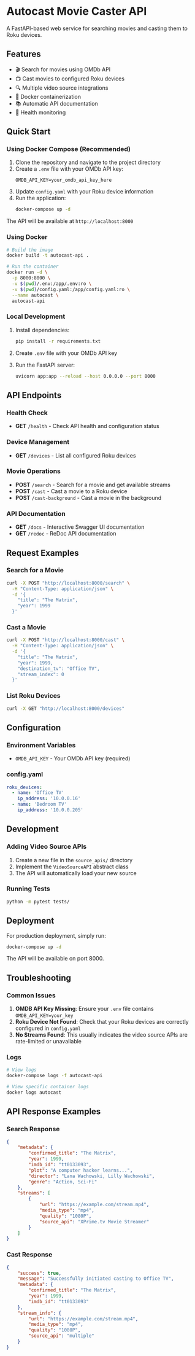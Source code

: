 # Autocast Movie Caster API

A FastAPI-based web service for searching movies and casting them to Roku devices.

## Features

- 🎬 Search for movies using OMDb API
- 📺 Cast movies to configured Roku devices
- 🔍 Multiple video source integrations
- 🐳 Docker containerization
- 📚 Automatic API documentation
- 🏥 Health monitoring

## Quick Start

### Using Docker Compose (Recommended)

1. Clone the repository and navigate to the project directory
2. Create a `.env` file with your OMDb API key:
   ```
   OMDB_API_KEY=your_omdb_api_key_here
   ```
3. Update `config.yaml` with your Roku device information
4. Run the application:
   ```bash
   docker-compose up -d
   ```

The API will be available at `http://localhost:8000`

### Using Docker

```bash
# Build the image
docker build -t autocast-api .

# Run the container
docker run -d \
  -p 8000:8000 \
  -v $(pwd)/.env:/app/.env:ro \
  -v $(pwd)/config.yaml:/app/config.yaml:ro \
  --name autocast \
  autocast-api
```

### Local Development

1. Install dependencies:

   ```bash
   pip install -r requirements.txt
   ```

2. Create `.env` file with your OMDb API key

3. Run the FastAPI server:
   ```bash
   uvicorn app:app --reload --host 0.0.0.0 --port 8000
   ```

## API Endpoints

### Health Check

- **GET** `/health` - Check API health and configuration status

### Device Management

- **GET** `/devices` - List all configured Roku devices

### Movie Operations

- **POST** `/search` - Search for a movie and get available streams
- **POST** `/cast` - Cast a movie to a Roku device
- **POST** `/cast-background` - Cast a movie in the background

### API Documentation

- **GET** `/docs` - Interactive Swagger UI documentation
- **GET** `/redoc` - ReDoc API documentation

## Request Examples

### Search for a Movie

```bash
curl -X POST "http://localhost:8000/search" \
  -H "Content-Type: application/json" \
  -d '{
    "title": "The Matrix",
    "year": 1999
  }'
```

### Cast a Movie

```bash
curl -X POST "http://localhost:8000/cast" \
  -H "Content-Type: application/json" \
  -d '{
    "title": "The Matrix",
    "year": 1999,
    "destination_tv": "Office TV",
    "stream_index": 0
  }'
```

### List Roku Devices

```bash
curl -X GET "http://localhost:8000/devices"
```

## Configuration

### Environment Variables

- `OMDB_API_KEY` - Your OMDb API key (required)

### config.yaml

```yaml
roku_devices:
  - name: 'Office TV'
    ip_address: '10.0.0.16'
  - name: 'Bedroom TV'
    ip_address: '10.0.0.205'
```

## Development

### Adding Video Source APIs

1. Create a new file in the `source_apis/` directory
2. Implement the `VideoSourceAPI` abstract class
3. The API will automatically load your new source

### Running Tests

```bash
python -m pytest tests/
```

## Deployment

For production deployment, simply run:

```bash
docker-compose up -d
```

The API will be available on port 8000.

## Troubleshooting

### Common Issues

1. **OMDB API Key Missing**: Ensure your `.env` file contains `OMDB_API_KEY=your_key`
2. **Roku Device Not Found**: Check that your Roku devices are correctly configured in `config.yaml`
3. **No Streams Found**: This usually indicates the video source APIs are rate-limited or unavailable

### Logs

```bash
# View logs
docker-compose logs -f autocast-api

# View specific container logs
docker logs autocast
```

## API Response Examples

### Search Response

```json
{
	"metadata": {
		"confirmed_title": "The Matrix",
		"year": 1999,
		"imdb_id": "tt0133093",
		"plot": "A computer hacker learns...",
		"director": "Lana Wachowski, Lilly Wachowski",
		"genre": "Action, Sci-Fi"
	},
	"streams": [
		{
			"url": "https://example.com/stream.mp4",
			"media_type": "mp4",
			"quality": "1080P",
			"source_api": "XPrime.tv Movie Streamer"
		}
	]
}
```

### Cast Response

```json
{
	"success": true,
	"message": "Successfully initiated casting to Office TV",
	"metadata": {
		"confirmed_title": "The Matrix",
		"year": 1999,
		"imdb_id": "tt0133093"
	},
	"stream_info": {
		"url": "https://example.com/stream.mp4",
		"media_type": "mp4",
		"quality": "1080P",
		"source_api": "multiple"
	}
}
```
